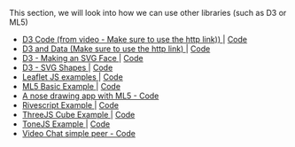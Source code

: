 This section, we will look into how we can use other libraries (such as D3 or ML5)
        <ul class="list">
            <li class="list-item">
                <a href="http://mathuramg.com/IMA-Low-Res-Connections-Lab/Week_11%7CClient_Side_Libraries/D3/D3_Code_In_Video/"
                    target="_blank" class="link">
                    D3 Code (from video - Make sure to use the http link))
                </a>
                |
                <a href="https://github.com/MathuraMG/IMA-Low-Res-Connections-Lab/tree/master/Week_11%7CClient_Side_Libraries/D3/D3_Code_In_Video"
                    target="_blank" class="link">
                    Code
                </a>
            </li>
            <li class="list-item">
                <a href="http://mathuramg.com/IMA-Low-Res-Connections-Lab/Week_11%7CClient_Side_Libraries/D3/D3_Data/"
                    target="_blank" class="link">
                    D3 and Data (Make sure to use the http link)
                </a>
                |
                <a href="https://github.com/MathuraMG/IMA-Low-Res-Connections-Lab/tree/master/Week_11%7CClient_Side_Libraries/D3/D3_Data"
                    target="_blank" class="link">
                    Code
                </a>
            </li>
            <li class="list-item">
                <a href="https://mathuramg.com/IMA-Low-Res-Connections-Lab/Week_11%7CClient_Side_Libraries/D3/SVG_Face/"
                    target="_blank" class="link">
                    D3 - Making an SVG Face
                </a>
                |
                <a href="https://github.com/MathuraMG/IMA-Low-Res-Connections-Lab/tree/master/Week_11%7CClient_Side_Libraries/D3/SVG_Face"
                    target="_blank" class="link">
                    Code
                </a>
            </li>
            <li class="list-item">
                <a href="https://mathuramg.com/IMA-Low-Res-Connections-Lab/Week_11%7CClient_Side_Libraries/D3/SVG_Shapes/"
                    target="_blank" class="link">
                    D3 - SVG Shapes
                </a>
                |
                <a href="https://github.com/MathuraMG/IMA-Low-Res-Connections-Lab/tree/master/Week_11%7CClient_Side_Libraries/D3/SVG_Shapes"
                    target="_blank" class="link">
                    Code
                </a>
            </li>
            <li class="list-item">
                <a href="https://mathuramg.com/IMA-Low-Res-Connections-Lab/Week_11%7CClient_Side_Libraries/Leaflet/"
                    target="_blank" class="link">
                    Leaflet JS examples
                </a>
                |
                <a href="https://github.com/MathuraMG/IMA-Low-Res-Connections-Lab/tree/master/Week_11%7CClient_Side_Libraries/Leaflet"
                    target="_blank" class="link">
                    Code
                </a>
            </li>
            <li class="list-item">
                <a href="https://mathuramg.com/IMA-Low-Res-Connections-Lab/Week_11%7CClient_Side_Libraries/ML5_Hello_World/"
                    target="_blank" class="link">
                    ML5 Basic Example
                </a>
                |
                <a href="https://github.com/MathuraMG/IMA-Low-Res-Connections-Lab/tree/master/Week_11%7CClient_Side_Libraries/ML5_Hello_World"
                    target="_blank" class="link">
                    Code
                </a>
            </li>
            <li>
                <a href="https://editor.p5js.org/pclusers/sketches/C5Hmq4b9b"
                    target="_blank" class="link">
                    A nose drawing app with ML5 - Code
                </a>
            </li>
            <li class="list-item">
                <a href="https://mathuramg.com/IMA-Low-Res-Connections-Lab/Week_11%7CClient_Side_Libraries/Rivescript/"
                    target="_blank" class="link">
                    Rivescript Example
                </a>
                |
                <a href="https://github.com/MathuraMG/IMA-Low-Res-Connections-Lab/tree/master/Week_11%7CClient_Side_Libraries/Rivescript"
                    target="_blank" class="link">
                    Code
                </a>
            </li>
            <li class="list-item">
                <a href="https://mathuramg.com/IMA-Low-Res-Connections-Lab/Week_11%7CClient_Side_Libraries/Three_Cube_Example/"
                    target="_blank" class="link">
                    ThreeJS Cube Example
                </a>
                |
                <a href="https://github.com/MathuraMG/IMA-Low-Res-Connections-Lab/tree/master/Week_11%7CClient_Side_Libraries/Three_Cube_Example"
                    target="_blank" class="link">
                    Code
                </a>
            </li>
            <li class="list-item">
                <a href="https://mathuramg.com/IMA-Low-Res-Connections-Lab/Week_11%7CClient_Side_Libraries/Tonejs_Example/"
                    target="_blank" class="link">
                    ToneJS Example
                </a>
                |
                <a href="https://github.com/MathuraMG/IMA-Low-Res-Connections-Lab/tree/master/Week_11%7CClient_Side_Libraries/Tonejs_Example"
                    target="_blank" class="link">
                    Code
                </a>
            </li>
            <li class="list-item">
                <a href="https://github.com/MathuraMG/IMA-Low-Res-Connections-Lab/tree/master/Week_11%7CClient_Side_Libraries/video_chat_simplepeer"
                    target="_blank" class="link">
                    Video Chat simple peer - Code
                </a>
            </li>

